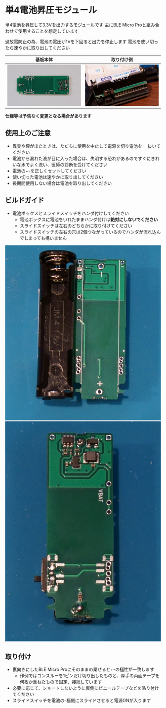 # 単4電池昇圧モジュール
単4電池を昇圧して3.3Vを出力するモジュールです
主にBLE Micro Proと組み合わせて使用することを想定しています 

過放電防止の為、電池の電圧が1Vを下回ると出力を停止します
電池を使い切ったら速やかに取り出してください

|基板本体|取り付け例|
|-|-|
|![bottom](img/bottom.JPG)| ![ex1](img/ex1.JPG)|

**仕様等は予告なく変更となる場合があります**

## 使用上のご注意
- 異臭や煙が出たときは、ただちに使用を中止して電源を切り電池を
　抜いてください
- 電池から漏れた液が目に入った場合は、失明する恐れがあるのですぐにきれいな水でよく洗い、医師の診断を受けてください
- 電池の+-を正しくセットしてください
- 使い切った電池は速やかに取り出してください
- 長期間使用しない場合は電池を取り出してください

## ビルドガイド
- 電池ボックスとスライドスイッチをハンダ付けしてください
  - 電池ボックスに電池をいれたままハンダ付けは**絶対にしないでください**
  - スライドスイッチは左右のどちらかに取り付けてください
  - スライドスイッチの左右の穴は2個つながっているのでハンダが流れ込んでしまっても構いません

![build1](img/build1.JPG)
![build2](img/build2.JPG)

## 取り付け
- 裏向きにしたBLE Micro Proにそのままの乗せると+-の極性が一致します
  - 作例ではコンスルーを1ピンだけ切り出したものと、厚手の両面テープを何枚か重ねたもので固定、接続しています
- 必要に応じて、ショートしないように裏側にビニールテープなどを貼り付けてください
- スライドスイッチを電池の-極側にスライドさせると電源ONが入ります